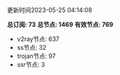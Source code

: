 更新时间2023-05-25 04:14:08

**总订阅: 73**
**总节点: 1469**
**有效节点: 769**
- v2ray节点: 637
- ss节点: 32
- trojan节点: 97
- ssr节点: 3
